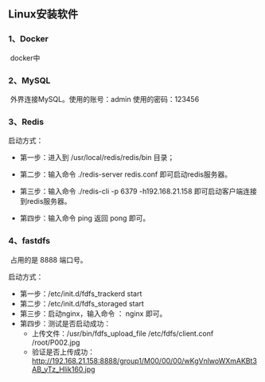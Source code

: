 ## Linux安装软件

### 1、Docker

​	docker中

### 2、MySQL

​	外界连接MySQL。使用的账号：admin       使用的密码：123456

### 3、Redis

启动方式：

- 第一步：进入到  /usr/local/redis/redis/bin  目录；
- 第二步：输入命令   ./redis-server redis.conf   即可启动redis服务器。

- 第三步：输入命令   ./redis-cli -p 6379 -h192.168.21.158   即可启动客户端连接到redis服务器。
- 第四步：输入命令   ping   返回   pong   即可。

### 4、fastdfs

​	占用的是   8888  端口号。

启动方式：

- 第一步：/etc/init.d/fdfs_trackerd start
- 第二步：/etc/init.d/fdfs_storaged start
- 第三步：启动nginx，输入命令 ： nginx  即可。
- 第四步：测试是否启动成功：
  - 上传文件：/usr/bin/fdfs_upload_file /etc/fdfs/client.conf /root/P002.jpg
  - 验证是否上传成功：http://192.168.21.158:8888/group1/M00/00/00/wKgVnlwoWXmAKBt3AB_yTz_Hlik160.jpg

